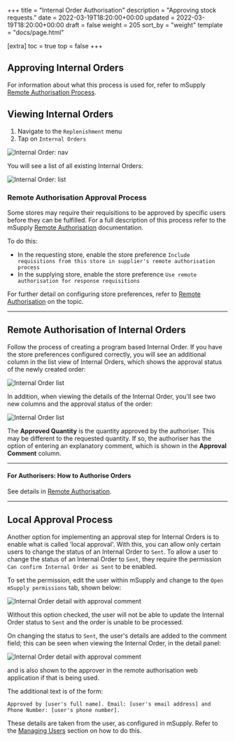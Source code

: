+++
title = "Internal Order Authorisation"
description = "Approving stock requests."
date = 2022-03-19T18:20:00+00:00
updated = 2022-03-19T18:20:00+00:00
draft = false
weight = 205
sort_by = "weight"
template = "docs/page.html"

[extra]
toc = true
top = false
+++

## Approving Internal Orders
For information about what this process is used for, refer to mSupply [Remote Authorisation Process](/docs/15_creatingorders/15-2-remoteauth/).

## Viewing Internal Orders

1. Navigate to the `Replenishment` menu
2. Tap on `Internal Orders`

![Internal Order: nav](/docs/replenishment/images/intord_access.png)

You will see a list of all existing Internal Orders:

![Internal Order: list](/docs/replenishment/images/intord_list.png)

### Remote Authorisation Approval Process

Some stores may require their requisitions to be approved by specific users before they can be fulfilled. For a full description of this process refer to the mSupply [Remote Authorisation](https://docs.msupply.org.nz/other_stuff:remote_authorisation) documentation.

To do this:

- In the requesting store, enable the store preference `Include requisitions from this store in supplier's remote authorisation process`
- In the supplying store, enable the store preference `Use remote authorisation for response requisitions`

For further detail on configuring store preferences, refer to [Remote Authorisation](/docs/15_creatingorders/15-2-remoteauth/#configuration) on the topic.

---
## Remote Authorisation of Internal Orders
Follow the process of creating a program based Internal Order.
If you have the store preferences configured correctly, you will see an additional column in the list view of Internal Orders, which shows the approval status of the newly created order:

![Internal Order list](/docs/replenishment/images/authorisation-internal-order-list.png)

In addition, when viewing the details of the Internal Order, you'll see two new columns and the approval status of the order:

![Internal Order list](/docs/replenishment/images/authorisation-internal-order-detail.png)

The **Approved Quantity** is the quantity approved by the authoriser. This may be different to the requested quantity. If so, the authoriser has the option of entering an explanatory comment, which is shown in the **Approval Comment** column.

---
#### For Authorisers: How to Authorise Orders
See details in [Remote Authorisation](/docs/15_creatingorders/15-2-remoteauth/#how-authorisers-approve-orders).



---

## Local Approval Process

Another option for implementing an approval step for Internal Orders is to enable what is called 'local approval'. With this, you can allow only certain users to change the status of an Internal Order to `Sent`. To allow a user to change the status of an Internal Order to `Sent`, they require the permission `Can confirm Internal Order as Sent` to be enabled.

To set the permission, edit the user within mSupply and change to the `Open mSupply permissions` tab, shown below:

![Internal Order detail with approval comment](/docs/replenishment/images/mSupply_intord_permission.png)

Without this option checked, the user will not be able to update the Internal Order status to `Sent` and the order is unable to be processed.

On changing the status to `Sent`, the user's details are added to the comment field; this can be seen when viewing the Internal Order, in the detail panel:

![Internal Order detail with approval comment](/docs/replenishment/images/intord_approval_comment.png)

and is also shown to the approver in the remote authorisation web application if that is being used.

The additional text is of the form:

`Approved by [user's full name]. Email: [user's email address] and Phone Number: [user's phone number].`

These details are taken from the user, as configured in mSupply. Refer to the [Managing Users](https://docs.msupply.org.nz/admin:managing_users#details_tab) section on how to do this.
